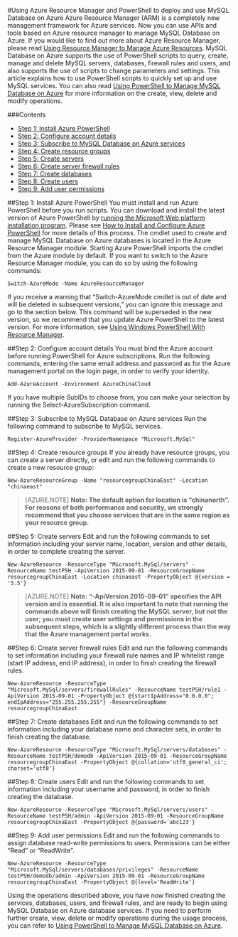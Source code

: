 <properties linkid="" urlDisplayName="" pageTitle="Using PowerShell to Manage and Use MySQL Database on Azure – Microsoft Azure Cloud" metaKeywords="Azure 云,技术文档,文档与资源,MySQL,数据库,入门指南,Azure MySQL, MySQL PaaS,Azure MySQL PaaS, Azure MySQL Service, Azure RDS" description="This article explains how to use PowerShell scripts to quickly set up and use MySQL services." metaCanonical="" services="MySQL" documentationCenter="Services" title="" authors="sofia" solutions="" manager="" editor="" />

<tags ms.service="mysql" ms.date="" wacn.date="10/14/2015"/>

#Using Azure Resource Manager and PowerShell to deploy and use MySQL Database on Azure
Azure Resource Manager (ARM) is a completely new management framework for Azure services. Now you can use APIs and tools based on Azure resource manager to manage MySQL Database on Azure. If you would like to find out more about Azure Resource Manager, please read [Using Resource Manager to Manage Azure Resources](/documentation/articles/azure-preview-portal-using-resource-groups). MySQL Database on Azure supports the use of PowerShell scripts to query, create, manage and delete MySQL servers, databases, firewall rules and users, and also supports the use of scripts to change parameters and settings. This article explains how to use PowerShell scripts to quickly set up and use MySQL services. You can also read [Using PowerShell to Manage MySQL Database on Azure](/documentation/articles/mysql-database-commandlines) for more information on the create, view, delete and modify operations.

###Contents
- [Step 1: Install Azure PowerShell](#step1)
- [Step 2: Configure account details](#step2)
- [Step 3: Subscribe to MySQL Database on Azure services](#step3)
- [Step 4: Create resource groups](#step4)
- [Step 5: Create servers](#step5)
- [Step 6: Create server firewall rules](#step6)
- [Step 7: Create databases](#step7)
- [Step 8: Create users](#step8)
- [Step 9: Add user permissions](#step9)

##<a id="step1"></a>Step 1: Install Azure PowerShell
You must install and run Azure PowerShell before you run scripts. You can download and install the latest version of Azure PowerShell by [running the Microsoft Web platform installation program](http://go.microsoft.com/fwlink/p/?linkid=320376&clcid=0x409). Please see [How to Install and Configure Azure PowerShell](http://www.windowsazure.cn/documentation/articles/powershell-install-configure) for more details of this process. The cmdlet used to create and manage MySQL Database on Azure databases is located in the Azure Resource Manager module. Starting Azure PowerShell imports the cmdlet from the Azure module by default. If you want to switch to the Azure Resource Manager module, you can do so by using the following commands:

```
Switch-AzureMode -Name AzureResourceManager
```

If you receive a warning that “Switch-AzureMode cmdlet is out of date and will be deleted in subsequent versions,” you can ignore this message and go to the section below. This command will be superseded in the new version, so we recommend that you update Azure PowerShell to the latest version. For more information, see [Using Windows PowerShell With Resource Manager](http://www.windowsazure.cn/documentation/articles/powershell-azure-resource-manager).

##<a id="step2"></a>Step 2: Configure account details
You must bind the Azure account before running PowerShell for Azure subscriptions. Run the following commands, entering the same email address and password as for the Azure management portal on the login page, in order to verify your identity.

```
Add-AzureAccount -Environment AzureChinaCloud 
```

If you have multiple SubIDs to choose from, you can make your selection by running the Select-AzureSubscription command.

##<a id="step3"></a>Step 3: Subscribe to MySQL Database on Azure services
Run the following command to subscribe to MySQL services.

```
Register-AzureProvider -ProviderNamespace "Microsoft.MySql"
```

##<a id="step4"></a>Step 4: Create resource groups
If you already have resource groups, you can create a server directly, or edit and run the following commands to create a new resource group:

```
New-AzureResourceGroup -Name "resourcegroupChinaEast" -Location "chinaeast"
```

>[AZURE.NOTE] **Note: The default option for location is “chinanorth”. For reasons of both performance and security, we strongly recommend that you choose services that are in the same region as your resource group.**

##<a id="step5"></a>Step 5: Create servers
Edit and run the following commands to set information including your server name, location, version and other details, in order to complete creating the server.

```
New-AzureResource -ResourceType "Microsoft.MySql/servers" -ResourceName testPSH -ApiVersion 2015-09-01 -ResourceGroupName resourcegroupChinaEast -Location chinaeast -PropertyObject @{version = '5.5'} 
```

>[AZURE.NOTE] **Note: “-ApiVersion 2015-09-01” specifies the API version and is essential. It is also important to note that running the commands above will finish creating the MySQL server, but not the user; you must create user settings and permissions in the subsequent steps, which is a slightly different process than the way that the Azure management portal works.**

##<a id="step6"></a>Step 6: Create server firewall rules
Edit and run the following commands to set information including your firewall rule names and IP whitelist range (start IP address, end IP address), in order to finish creating the firewall rules.

```
New-AzureResource -ResourceType "Microsoft.MySql/servers/firewallRules" -ResourceName testPSH/rule1 -ApiVersion 2015-09-01 -PropertyObject @{startIpAddress="0.0.0.0"; endIpAddress="255.255.255.255"} -ResourceGroupName resourcegroupChinaEast
```

##<a id="step7"></a>Step 7: Create databases
Edit and run the following commands to set information including your database name and character sets, in order to finish creating the database.

```
New-AzureResource -ResourceType "Microsoft.MySql/servers/databases" -ResourceName testPSH/demodb -ApiVersion 2015-09-01 -ResourceGroupName resourcegroupChinaEast -PropertyObject @{collation='utf8_general_ci'; charset='utf8'}
```

##<a id="step8"></a>Step 8: Create users
Edit and run the following commands to set information including your username and password, in order to finish creating the database.

```
New-AzureResource -ResourceType "Microsoft.MySql/servers/users" -ResourceName testPSH/admin -ApiVersion 2015-09-01 -ResourceGroupName resourcegroupChinaEast -PropertyObject @{password='abc123'}
```

##<a id="step9"></a>Step 9: Add user permissions
Edit and run the following commands to assign database read-write permissions to users. Permissions can be either “Read” or “ReadWrite”.

```
New-AzureResource -ResourceType "Microsoft.MySql/servers/databases/privileges" -ResourceName testPSH/demodb/admin -ApiVersion 2015-09-01 -ResourceGroupName resourcegroupChinaEast -PropertyObject @{level='ReadWrite'}
```

Using the operations described above, you have now finished creating the services, databases, users, and firewall rules, and are ready to begin using MySQL Database on Azure database services. If you need to perform further create, view, delete or modify operations during the usage process, you can refer to [Using PowerShell to Manage MySQL Database on Azure](/documentation/articles/mysql-database-commandlines).


